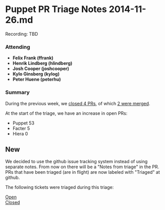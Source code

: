 # Puppet PR Triage Notes 2014-11-26.md

Recording: TBD

### Attending

* **Felix Frank (ffrank)**
* **Henrik Lindberg (hlindberg)**
* **Josh Cooper (joshcooper)**
* **Kylo Ginsberg (kylog)**
* **Peter Huene (peterhu)**

### Summary

During the previous week, we [closed 4 PRs](https://github.com/pulls?q=repo%3Apuppetlabs%2Fpuppet+repo%3Apuppetlabs%2Ffacter+repo%3Apuppetlabs%2Fhiera+is%3Apr+label%3ATriaged+closed%3A%222014-11-19+..+2014-11-25%22+), of which [2 were merged](https://github.com/pulls?q=repo%3Apuppetlabs%2Fpuppet+repo%3Apuppetlabs%2Ffacter+repo%3Apuppetlabs%2Fhiera+is%3Apr+label%3ATriaged+merged%3A%222014-11-19+..+2014-11-25%22+).

At the start of the triage, we have an increase in open PRs:

* Puppet 53
* Facter 5
* Hiera 0

## New

We decided to use the github issue tracking system instead of using separate notes. From now on there will be a "Notes from triage" in the PR. PRs that have been triaged (are in flight) are now labeled with "Triaged" at github.

The following tickets were triaged during this triage:

[Open](https://github.com/pulls?q=repo%3Apuppetlabs%2Fpuppet+repo%3Apuppetlabs%2Ffacter+repo%3Apuppetlabs%2Fhiera+is%3Apr+label%3ATriaged+updated%3A%222014-11-26+..+2014-12-02%22+is%3Aopen+)<br>
[Closed](https://github.com/pulls?q=repo%3Apuppetlabs%2Fpuppet+repo%3Apuppetlabs%2Ffacter+repo%3Apuppetlabs%2Fhiera+is%3Apr+label%3ATriaged+updated%3A%222014-11-26+..+2014-12-02%22+is%3Aclosed)
